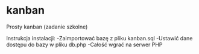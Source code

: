 # kanban
Prosty kanban (zadanie szkolne)

Instrukcja instalacji:
-Zaimportować bazę z pliku kanban.sql
-Ustawić dane dostępu do bazy w pliku db.php
-Całość wgrać na serwer PHP
